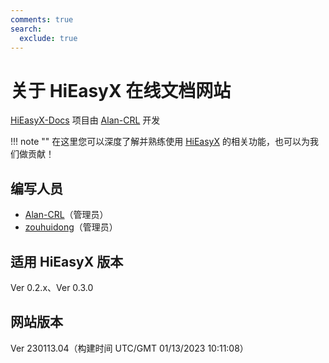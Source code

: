 ```yaml
---
comments: true
search:
  exclude: true
---
```


# 关于 HiEasyX 在线文档网站

[HiEasyX-Docs](https://github.com/Alan-CRL/HiEasyX-Docs) 项目由 [Alan-CRL](https://github.com/Alan-CRL) 开发

!!! note ""
    在这里您可以深度了解并熟练使用  [HiEasyX](https://github.com/zouhuidong/HiEasyX) 的相关功能，也可以为我们做贡献！ 

## 编写人员

+ [Alan-CRL](https://github.com/Alan-CRL)（管理员）
+ [zouhuidong](https://github.com/zouhuidong)（管理员）

## 适用 HiEasyX 版本
Ver 0.2.x、Ver 0.3.0

## 网站版本
Ver 230113.04（构建时间 UTC/GMT 01/13/2023 10:11:08）